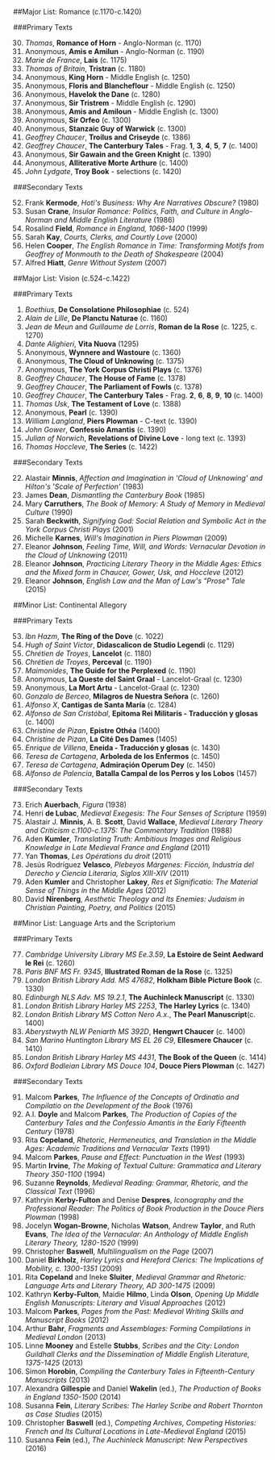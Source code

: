 ##Major List: Romance (c.1170-c.1420)

###Primary Texts

30. _Thomas_, __Romance of Horn__ - Anglo-Norman (c. 1170)
29. Anonymous, __Amis e Amilun__ - Anglo-Norman (c. 1190)
32. _Marie de France_, __Lais__ (c. 1175)
31. _Thomas of Britain_, __Tristran__ (c. 1180)
1. Anonymous, __King Horn__ - Middle English (c. 1250)
36. Anonymous, __Floris and Blancheflour__ - Middle English (c. 1250)
34. Anonymous, __Havelok the Dane__ (c. 1280)
39. Anonymous, __Sir Tristrem__ - Middle English (c. 1290)
3. Anonymous, __Amis and Amiloun__ - Middle English (c. 1300)
37. Anonymous, __Sir Orfeo__ (c. 1300)
38. Anonymous, __Stanzaic Guy of Warwick__ (c. 1300)
40. _Geoffrey Chaucer_, __Troilus and Criseyde__ (c. 1386)
41. _Geoffrey Chaucer_, __The Canterbury Tales__ - Frag. __1__, __3__, __4__, __5__, __7__ (c. 1400)
35. Anonymous, __Sir Gawain and the Green Knight__ (c. 1390)
46. Anonymous, __Alliterative Morte Arthure__ (c. 1400)
47. _John Lydgate_, __Troy Book__ - selections (c. 1420)

###Secondary Texts

52. Frank __Kermode__, _Hoti's Business: Why Are Narratives Obscure?_ (1980)
50. Susan __Crane__, _Insular Romance: Politics, Faith, and Culture in Anglo-Norman and Middle English Literature_ (1986)
51. Rosalind __Field__, _Romance in England, 1066-1400_ (1999)
48. Sarah __Kay__, _Courts, Clerks, and Courtly Love_ (2000)
49. Helen __Cooper__, _The English Romance in Time: Transforming Motifs from Geoffrey of Monmouth to the Death of Shakespeare_ (2004)
53. Alfred __Hiatt__, _Genre Without System_ (2007)

##Major List: Vision (c.524-c.1422)

###Primary Texts

1. _Boethius_, __De Consolatione Philosophiae__ (c. 524)
2. _Alain de Lille_, __De Planctu Naturae__ (c. 1160)
3. _Jean de Meun_ and _Guillaume de Lorris_, __Roman de la Rose__ (c. 1225, c. 1270)
4. _Dante Alighieri_, __Vita Nuova__ (1295) 
5. Anonymous, __Wynnere and Wastoure__ (c. 1360)
6. Anonymous, __The Cloud of Unknowing__ (c. 1375)
7. Anonymous, __The York Corpus Christi Plays__ (c. 1376) 
8. _Geoffrey Chaucer_, __The House of Fame__ (c. 1378)
9. _Geoffrey Chaucer_, __The Parliament of Fowls__ (c. 1378)
10. _Geoffrey Chaucer_, __The Canterbury Tales__ - Frag. __2__, __6__, __8__, __9__, __10__ (c. 1400)
15. _Thomas Usk_, __The Testament of Love__ (c. 1388)
16. Anonymous, __Pearl__ (c. 1390)
17. _William Langland_, __Piers Plowman__ - C-text (c. 1390)
19. _John Gower_, __Confessio Amantis__ (c. 1390)
18. _Julian of Norwich_, __Revelations of Divine Love__ - long text (c. 1393)
20. _Thomas Hoccleve_, __The Series__ (c. 1422)

###Secondary Texts

22. Alastair __Minnis__, _Affection and Imagination in 'Cloud of Unknowing' and Hilton's 'Scale of Perfection'_ (1983)
25. James __Dean__, _Dismantling the Canterbury Book_ (1985)
24. Mary __Carruthers__, _The Book of Memory: A Study of Memory in Medieval Culture_ (1990)
21. Sarah __Beckwith__, _Signifying God: Social Relation and Symbolic Act in the York Corpus Christi Plays_ (2001)
26. Michelle __Karnes__, _Will's Imagination in Piers Plowman_ (2009)
23. Eleanor __Johnson__, _Feeling Time, Will, and Words: Vernacular Devotion in the Cloud of Unknowing_ (2011)
28. Eleanor __Johnson__, _Practicing Literary Theory in the Middle Ages: Ethics and the Mixed form in Chaucer, Gower, Usk, and Hoccleve_ (2012)
27. Eleanor __Johnson__, _English Law and the Man of Law's "Prose" Tale_ (2015)


##Minor List: Continental Allegory

###Primary Texts

53. _Ibn Hazm_, __The Ring of the Dove__ (c. 1022)
67. _Hugh of Saint Victor_, __Didascalicon de Studio Legendi__ (c. 1129)
58. _Chrétien de Troyes_, __Lancelot__ (c. 1180)
59. _Chrétien de Troyes_, __Perceval__ (c. 1190)
62. _Maimonides_, __The Guide for the Perplexed__ (c. 1190)
60. Anonymous, __La Queste del Saint Graal__ - Lancelot-Graal (c. 1230)
61. Anonymous, __La Mort Artu__ - Lancelot-Graal (c. 1230)
66. _Gonzalo de Berceo_, __Milagros de Nuestra Señora__ (c. 1260)
68. _Alfonso X_, __Cantigas de Santa María__ (c. 1284)
63. _Alfonso de San Cristóbal_, __Epitoma Rei Militaris - Traducción y glosas__ (c. 1400)
57. _Christine de Pizan_, __Epistre Othéa__ (1400)
56. _Christine de Pizan_, __La Cité Des Dames__ (1405)
65. _Enrique de Villena_, __Eneida - Traducción y glosas__ (c. 1430)
54. _Teresa de Cartagena_, __Arboleda de los Enfermos__ (c. 1450)
55. _Teresa de Cartagena_, __Admiraçión Operum Dey__ (c. 1450)
64. _Alfonso de Palencia_, __Batalla Campal de los Perros y los Lobos__ (1457)

###Secondary Texts

73. Erich __Auerbach__, _Figura_ (1938)
72. Henri __de Lubac__, _Medieval Exegesis: The Four Senses of Scripture_ (1959)
68. Alastair J. __Minnis__, A. B. __Scott__, David __Wallace__, _Medieval Literary Theory and Criticism c.1100-c.1375: The Commentary Tradition_ (1988)
69. Aden __Kumler__, _Translating Truth: Ambitious Images and Religious Knowledge in Late Medieval France and England_ (2011)
74. Yan __Thomas__, _Les Opérations du droit_ (2011)
75. Jesús Rodríguez __Velasco__, _Plebeyos Márgenes: Ficción, Industria del Derecho y Ciencia Literaria, Siglos XIII-XIV_ (2011)
70. Aden __Kumler__ and Christopher __Lakey__, _Res et Significatio: The Material Sense of Things in the Middle Ages_ (2012)
71. David __Nirenberg__, _Aesthetic Theology and Its Enemies: Judaism in Christian Painting, Poetry, and Politics_ (2015)
 

##Minor List: Language Arts and the Scriptorium

###Primary Texts

77. _Cambridge University Library MS Ee.3.59_, __La Estoire de Seint Aedward le Rei__ (c. 1260)
85. _Paris BNF MS Fr. 9345_, __Illustrated Roman de la Rose__ (c. 1325)
86. _London British Library Add. MS 47682_, __Holkham Bible Picture Book__ (c. 1330)
78. _Edinburgh NLS Adv. MS 19.2.1_, __The Auchinleck Manuscript__ (c. 1330)
79. _London British Library Harley MS 2253_, __The Harley Lyrics__ (c. 1340)
82. _London British Library MS Cotton Nero A.x._, __The Pearl Manuscript__(c. 1400)
84. _Aberystwyth NLW Peniarth MS 392D_, __Hengwrt Chaucer__ (c. 1400)
80. _San Marino Huntington Library MS EL 26 C9_, __Ellesmere Chaucer__ (c. 1410)
83. _London British Library Harley MS 4431_, __The Book of the Queen__ (c. 1414)
81. _Oxford Bodleian Library MS Douce 104_, __Douce Piers Plowman__ (c. 1427) 

###Secondary Texts

91. Malcom __Parkes__, _The Influence of the Concepts of Ordinatio and Compilatio on the Development of the Book_ (1976)
89. A.I. __Doyle__ and Malcom __Parkes__, _The Production of Copies of the Canterbury Tales and the Confessio Amantis in the Early Fifteenth Century_ (1978)
94. Rita __Copeland__, _Rhetoric, Hermeneutics, and Translation in the Middle Ages: Academic Traditions and 
Vernacular Texts_ (1991)
92. Malcom __Parkes__, _Pause and Effect: Punctuation in the West_ (1993)
95. Martin __Irvine__, _The Making of Textual Culture: Grammatica and Literary Theory 350-1100_ (1994)
96. Suzanne __Reynolds__, _Medieval Reading: Grammar, Rhetoric, and the Classical Text_ (1996)
90. Kathryin __Kerby-Fulton__ and Denise __Despres__, _Iconography and the Professional Reader: The Politics of Book Production in the Douce Piers Plowman_ (1998)
76. Jocelyn __Wogan-Browne__, Nicholas __Watson__, Andrew __Taylor__, and Ruth __Evans__, _The Idea of the Vernacular: An Anthology of Middle English Literary Theory, 1280-1520_ (1999)
88. Christopher __Baswell__, _Multilingualism on the Page_ (2007)
1. Daniel __Birkholz__, _Harley Lyrics and Hereford Clerics: The Implications of Mobility, c. 1300-1351_ (2009)
75. Rita __Copeland__ and Ineke __Sluiter__, _Medieval Grammar and Rhetoric: Language Arts and Literary Theory, AD 300-1475_ (2009)
87. Kathryn __Kerby-Fulton__, Maidie __Hilmo__, Linda __Olson__, _Opening Up Middle English Manuscripts: Literary and Visual Approaches_ (2012)
93. Malcom __Parkes__, _Pages from the Past: Medieval Writing Skills and Manuscript Books_ (2012)
99. Arthur __Bahr__, _Fragments and Assemblages: Forming Compilations in Medieval London_ (2013)
1. Linne __Mooney__ and Estelle __Stubbs__, _Scribes and the City: London Guildhall Clerks and the Dissemination of Middle English Literature, 1375-1425_ (2013)
1. Simon __Horobin__, _Compiling the Canterbury Tales in Fifteenth-Century Manuscripts_ (2013)
1. Alexandra __Gillespie__ and Daniel __Wakelin__ (ed.), _The Production of Books in England 1350-1500_ (2014)
97. Susanna __Fein__, _Literary Scribes: The Harley Scribe and Robert Thornton as Case Studies_ (2015)
98. Christopher __Baswell__ (ed.), _Competing Archives, Competing Histories: French and Its Cultural Locations in Late-Medieval England_ (2015)
1. Susanna __Fein__ (ed.), _The Auchinleck Manuscript: New Perspectives_ (2016)
